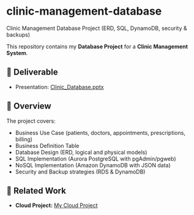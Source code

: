 # clinic-management-database
Clinic Management Database Project (ERD, SQL, DynamoDB, security &amp; backups)

This repository contains my **Database Project** for a **Clinic Management System**.

## 📂 Deliverable
- Presentation: [Clinic_Database.pptx](./Clinic_Database.pptx)


## 📌 Overview
The project covers:
- Business Use Case (patients, doctors, appointments, prescriptions, billing)
- Business Definition Table
- Database Design (ERD, logical and physical models)
- SQL Implementation (Aurora PostgreSQL with pgAdmin/pgweb)
- NoSQL Implementation (Amazon DynamoDB with JSON data)
- Security and Backup strategies (RDS & DynamoDB)

## 🔗 Related Work
- **Cloud Project:** [My Cloud Project](https://github.com/kowshal97/cloud-project-eportfolio)

